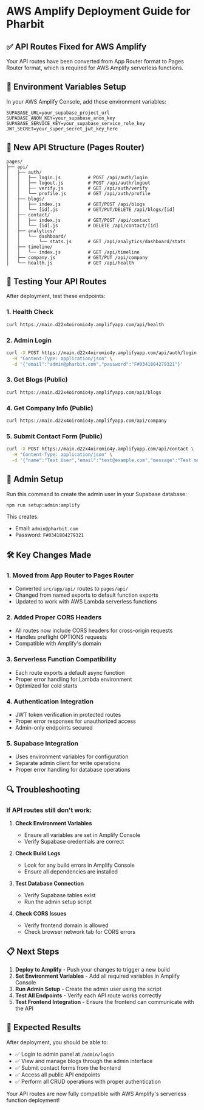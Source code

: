 # AWS Amplify Deployment Guide for Pharbit

## ✅ API Routes Fixed for AWS Amplify

Your API routes have been converted from App Router format to Pages Router format, which is required for AWS Amplify serverless functions.

## 🔧 Environment Variables Setup

In your AWS Amplify Console, add these environment variables:

```
SUPABASE_URL=your_supabase_project_url
SUPABASE_ANON_KEY=your_supabase_anon_key
SUPABASE_SERVICE_KEY=your_supabase_service_role_key
JWT_SECRET=your_super_secret_jwt_key_here
```

## 📁 New API Structure (Pages Router)

```
pages/
├── api/
│   ├── auth/
│   │   ├── login.js          # POST /api/auth/login
│   │   ├── logout.js         # POST /api/auth/logout
│   │   ├── verify.js         # GET /api/auth/verify
│   │   └── profile.js        # GET /api/auth/profile
│   ├── blogs/
│   │   ├── index.js          # GET/POST /api/blogs
│   │   └── [id].js           # GET/PUT/DELETE /api/blogs/[id]
│   ├── contact/
│   │   ├── index.js          # GET/POST /api/contact
│   │   └── [id].js           # DELETE /api/contact/[id]
│   ├── analytics/
│   │   └── dashboard/
│   │       └── stats.js      # GET /api/analytics/dashboard/stats
│   ├── timeline/
│   │   └── index.js          # GET /api/timeline
│   ├── company.js            # GET/PUT /api/company
│   └── health.js             # GET /api/health
```

## 🚀 Testing Your API Routes

After deployment, test these endpoints:

### 1. Health Check
```bash
curl https://main.d22x4oiromio4y.amplifyapp.com/api/health
```

### 2. Admin Login
```bash
curl -X POST https://main.d22x4oiromio4y.amplifyapp.com/api/auth/login \
  -H "Content-Type: application/json" \
  -d '{"email":"admin@pharbit.com","password":"F#0341804279321"}'
```

### 3. Get Blogs (Public)
```bash
curl https://main.d22x4oiromio4y.amplifyapp.com/api/blogs
```

### 4. Get Company Info (Public)
```bash
curl https://main.d22x4oiromio4y.amplifyapp.com/api/company
```

### 5. Submit Contact Form (Public)
```bash
curl -X POST https://main.d22x4oiromio4y.amplifyapp.com/api/contact \
  -H "Content-Type: application/json" \
  -d '{"name":"Test User","email":"test@example.com","message":"Test message"}'
```

## 🔐 Admin Setup

Run this command to create the admin user in your Supabase database:

```bash
npm run setup:admin:amplify
```

This creates:
- Email: `admin@pharbit.com`
- Password: `F#0341804279321`

## 🛠️ Key Changes Made

### 1. **Moved from App Router to Pages Router**
- Converted `src/app/api/` routes to `pages/api/`
- Changed from named exports to default function exports
- Updated to work with AWS Lambda serverless functions

### 2. **Added Proper CORS Headers**
- All routes now include CORS headers for cross-origin requests
- Handles preflight OPTIONS requests
- Compatible with Amplify's domain

### 3. **Serverless Function Compatibility**
- Each route exports a default async function
- Proper error handling for Lambda environment
- Optimized for cold starts

### 4. **Authentication Integration**
- JWT token verification in protected routes
- Proper error responses for unauthorized access
- Admin-only endpoints secured

### 5. **Supabase Integration**
- Uses environment variables for configuration
- Separate admin client for write operations
- Proper error handling for database operations

## 🔍 Troubleshooting

### If API routes still don't work:

1. **Check Environment Variables**
   - Ensure all variables are set in Amplify Console
   - Verify Supabase credentials are correct

2. **Check Build Logs**
   - Look for any build errors in Amplify Console
   - Ensure all dependencies are installed

3. **Test Database Connection**
   - Verify Supabase tables exist
   - Run the admin setup script

4. **Check CORS Issues**
   - Verify frontend domain is allowed
   - Check browser network tab for CORS errors

## 📋 Next Steps

1. **Deploy to Amplify** - Push your changes to trigger a new build
2. **Set Environment Variables** - Add all required variables in Amplify Console
3. **Run Admin Setup** - Create the admin user using the script
4. **Test All Endpoints** - Verify each API route works correctly
5. **Test Frontend Integration** - Ensure the frontend can communicate with the API

## 🎯 Expected Results

After deployment, you should be able to:
- ✅ Login to admin panel at `/admin/login`
- ✅ View and manage blogs through the admin interface
- ✅ Submit contact forms from the frontend
- ✅ Access all public API endpoints
- ✅ Perform all CRUD operations with proper authentication

Your API routes are now fully compatible with AWS Amplify's serverless function deployment!